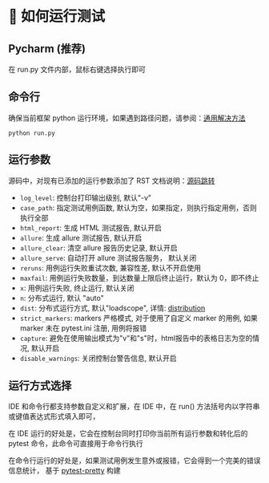 # 🚀 如何运行测试

## Pycharm (推荐)

在 run.py 文件内部，鼠标右键选择执行即可

## 命令行

确保当前框架 python 运行环境，如果遇到路径问题，请参阅：[通用解决方法](https://www.cnblogs.com/duanweishi/p/15987693.html)

```shell
python run.py
```

## 运行参数

源码中，对现有已添加的运行参数添加了 RST
文档说明：[源码跳转](https://github.com/wu-clan/httpfpt/blob/3b6c01524fae4d1915e6bf685df21f2215a757d3/httpfpt/run.py#L51)

- `log_level`: 控制台打印输出级别, 默认"-v"
- `case_path`: 指定测试用例函数, 默认为空，如果指定，则执行指定用例，否则执行全部
- `html_report`: 生成 HTML 测试报告, 默认开启
- `allure`: 生成 allure 测试报告, 默认开启
- `allure_clear`: 清空 allure 报告历史记录, 默认开启
- `allure_serve`: 自动打开 allure 测试报告服务， 默认关闭
- `reruns`: 用例运行失败重试次数, 兼容性差, 默认不开启使用
- `maxfail`: 用例运行失败数量，到达数量上限后终止运行，默认为 0，即不终止
- `x`: 用例运行失败, 终止运行, 默认关闭
- `n`: 分布式运行, 默认 "auto"
- `dist`: 分布式运行方式, 默认"loadscope",
  详情: [distribution](https://pytest-xdist.readthedocs.io/en/latest/distribution.html)
- `strict_markers`: markers 严格模式, 对于使用了自定义 marker 的用例, 如果 marker 未在 pytest.ini 注册, 用例将报错
- `capture`: 避免在使用输出模式为"v"和"s"时，html报告中的表格日志为空的情况, 默认开启
- `disable_warnings`: 关闭控制台警告信息, 默认开启

## 运行方式选择

IDE 和命令行都支持参数自定义和扩展，在 IDE 中，在 run() 方法括号内以字符串或键值表达式形式填入即可，

在 IDE 运行的好处是，它会在控制台同时打印你当前所有运行参数和转化后的 pytest 命令，此命令可直接用于命令行执行

在命令行运行的好处是，如果测试用例发生意外或报错，它会得到一个完美的错误信息统计，
基于 [pytest-pretty](https://github.com/samuelcolvin/pytest-pretty) 构建
